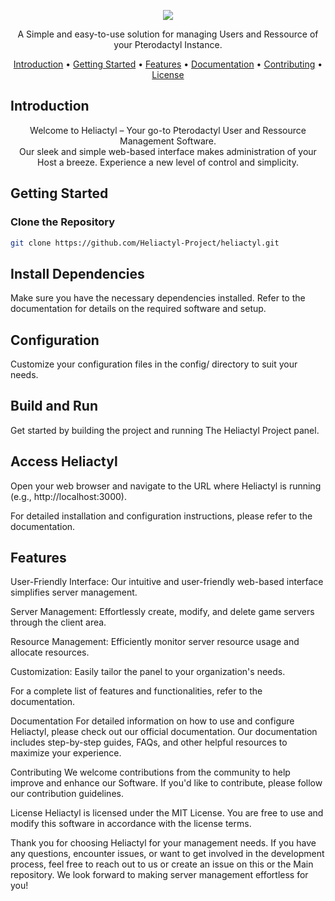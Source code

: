 <p align="center">
  <img src="https://media.discordapp.net/attachments/1000768414220038204/1200849114842280008/image-removebg-preview.png?ex=65ff0be3&is=65ec96e3&hm=b4101d07b03c03cfe9c51879345c2eaab8dadbd2b9e12736f5fdc949a2365a22&=&format=webp&quality=lossless&width=500&height=120">
</p>


<p align="center">
  A Simple and easy-to-use solution for managing Users and Ressource of your Pterodactyl Instance.
</p>

<p align="center">
  <a href="#introduction">Introduction</a> •
  <a href="#getting-started">Getting Started</a> •
  <a href="#features">Features</a> •
  <a href="#documentation">Documentation</a> •
  <a href="#contributing">Contributing</a> •
  <a href="#license">License</a>
</p>


## Introduction

<p align="center">
Welcome to Heliactyl – Your go-to Pterodactyl User and Ressource Management Software. 
<br> Our sleek and simple web-based interface makes administration of your Host a breeze. Experience a new level of control and simplicity.
</p>

## Getting Started

### Clone the Repository

```sh
git clone https://github.com/Heliactyl-Project/heliactyl.git
```
## Install Dependencies
Make sure you have the necessary dependencies installed. Refer to the documentation for details on the required software and setup.

## Configuration
Customize your configuration files in the config/ directory to suit your needs.

## Build and Run
Get started by building the project and running The Heliactyl Project panel.

## Access Heliactyl 
Open your web browser and navigate to the URL where Heliactyl is running (e.g., http://localhost:3000).

For detailed installation and configuration instructions, please refer to the documentation.

## Features
User-Friendly Interface: Our intuitive and user-friendly web-based interface simplifies server management.

Server Management: Effortlessly create, modify, and delete game servers through the client area.

Resource Management: Efficiently monitor server resource usage and allocate resources.

Customization: Easily tailor the panel to your organization's needs.

For a complete list of features and functionalities, refer to the documentation.

Documentation
For detailed information on how to use and configure Heliactyl, please check out our official documentation. Our documentation includes step-by-step guides, FAQs, and other helpful resources to maximize your experience.

Contributing
We welcome contributions from the community to help improve and enhance our Software. If you'd like to contribute, please follow our contribution guidelines.

License
Heliactyl is licensed under the MIT License. You are free to use and modify this software in accordance with the license terms.

Thank you for choosing Heliactyl for your management needs. If you have any questions, encounter issues, or want to get involved in the development process, feel free to reach out to us or create an issue on this or the Main repository. We look forward to making server management effortless for you!
